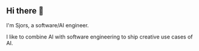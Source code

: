 ## Hi there 👋

I'm Sjors, a software/AI engineer. 

I like to combine AI with software engineering to ship creative use cases of AI.
